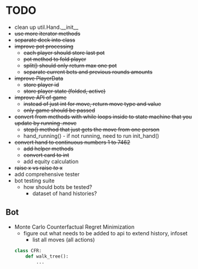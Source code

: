 # TODO
- clean up util.Hand.\_\_init\_\_
- ~~use more iterator methods~~
- ~~separate deck into class~~
- ~~improve pot processing~~
	- ~~each player should store last pot~~
	- ~~pot method to fold player~~
	- ~~split() should only return max one pot~~
	- ~~separate current bets and previous rounds amounts~~
- ~~improve PlayerData~~
	- ~~store player id~~
	- ~~store player state (folded, active)~~
- ~~improve API of game~~
	- ~~instead of just int for move, return move type and value~~
	- ~~only game should be passed~~
- ~~convert from methods with while loops inside to state machine that you update by running .move~~
	- ~~step() method that just gets the move from one person~~
	- hand_running() - if not running, need to run init_hand()
- ~~convert hand to continuous numbers 1 to 7462~~
	- ~~add helper methods~~
	- ~~convert card to int~~
	- add equity calculation
- ~~raise x vs raise _to_ x~~
- add comprehensive tester
- bot testing suite
	- how should bots be tested?
		- dataset of hand histories?

## Bot
- Monte Carlo Counterfactual Regret Minimization
	- figure out what needs to be added to api to extend history, infoset
		- list all moves (all actions)
	```python
	class CFR:
		def walk_tree():
			...
	```

